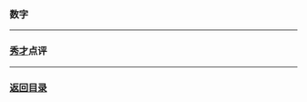 ### 数字 ###

---
### [秀才](http://zhouguoqiang.cn/ "作者")点评 ###

---
### [返回目录](https://github.com/nagexiucai/manuscripts/blob/master/Python半深入讲义/背诵默写.md "背诵默写") ###